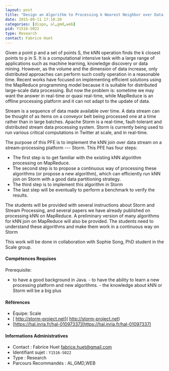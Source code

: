 ```yaml
---
layout: post
title: "Design an Algorithm to Processing k Nearest Neighbor over Data Stream"
date: 2015-09-11 17:10:20
categories: [dispo, al,gmd,web]
pid: Y1516-S022
type: Research
contact: Fabrice Huet
---
```

       
Given a point p and a set of points S, the kNN operation finds the k closest points to p in S. It is a computational intensive task with a large range of applications such as machine learning, knowledge discovery or data mining. However, as the volume and the dimension of data increase, only distributed approaches can perform such costly operation in a reasonable time. Recent works have focused on implementing efficient solutions using the MapReduce programming model because it is suitable for distributed large-scale data processing. But now the problem is: sometime we may want the answer in real-time or quasi real-time, while MapReduce is an offline processing platform and it can not adapt to the update of data.
 
Stream is a sequence of data made available over time. A data stream can be thought of as items on a conveyor belt being processed one at a time rather than in large batches. Apache Storm is a real-time, fault-tolerant and distributed stream data processing system. Storm is currently being used to run various critical computations in Twitter at scale, and in real-time.
 
The purpose of this PFE is to implement the kNN join over data stream on a stream-processing platform --- Storm. This PFE has four steps:
-   The first step is to get familiar with the existing kNN algorithm processing on MapReduce.
-   The second step is to propose a continuous way of processing these algorithms (or propose a new algorithm), which can efficiently run kNN join on Storm with a good data partitioning strategy.
-   The third step is to implement this algorithm in Storm
-   The last step will be eventually to perform a benchmark to verify the results.
 
The students will be provided with several instructions about Storm and Stream Processing, and several papers we have already published on processing kNN on MapReduce. A preliminary version of many algorithms for kNN join on MapReduce will also be provided. The students need to understand these algorithms and make them work in a continuous way on Storm

This work will be done in collaboration with Sophie Song, PhD student in the Scale group.

#### Compétences Requises
Prerequisite:
- to have a good background in Java.
      - to have the ability to learn a new processing platform and new algorithms.
      - the knowledge about kNN or Storm will be a big plus
 


#### Références

  * Équipe: Scale
  * [ http://storm-project.net]( http://storm-project.net)
  * [https://hal.inria.fr/hal-01097337](https://hal.inria.fr/hal-01097337)

#### Informations Administratives
  * Contact : Fabrice Huet <fabrice.huet@gmail.com>
  * Identifiant sujet : `Y1516-S022`
  * Type : Research
  * Parcours Recommandés : AL,GMD,WEB
     